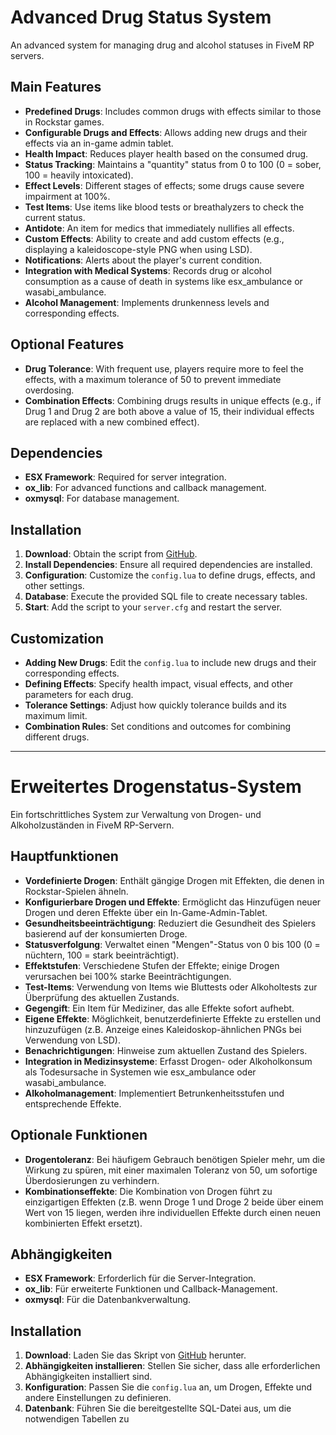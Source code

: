 # Advanced Drug Status System

An advanced system for managing drug and alcohol statuses in FiveM RP servers.

## Main Features

- **Predefined Drugs**: Includes common drugs with effects similar to those in Rockstar games.
- **Configurable Drugs and Effects**: Allows adding new drugs and their effects via an in-game admin tablet.
- **Health Impact**: Reduces player health based on the consumed drug.
- **Status Tracking**: Maintains a "quantity" status from 0 to 100 (0 = sober, 100 = heavily intoxicated).
- **Effect Levels**: Different stages of effects; some drugs cause severe impairment at 100%.
- **Test Items**: Use items like blood tests or breathalyzers to check the current status.
- **Antidote**: An item for medics that immediately nullifies all effects.
- **Custom Effects**: Ability to create and add custom effects (e.g., displaying a kaleidoscope-style PNG when using LSD).
- **Notifications**: Alerts about the player's current condition.
- **Integration with Medical Systems**: Records drug or alcohol consumption as a cause of death in systems like esx_ambulance or wasabi_ambulance.
- **Alcohol Management**: Implements drunkenness levels and corresponding effects.

## Optional Features

- **Drug Tolerance**: With frequent use, players require more to feel the effects, with a maximum tolerance of 50 to prevent immediate overdosing.
- **Combination Effects**: Combining drugs results in unique effects (e.g., if Drug 1 and Drug 2 are both above a value of 15, their individual effects are replaced with a new combined effect).

## Dependencies

- **ESX Framework**: Required for server integration.
- **ox_lib**: For advanced functions and callback management.
- **oxmysql**: For database management.

## Installation

1. **Download**: Obtain the script from [GitHub](https://github.com/YourGitHubRepo).
2. **Install Dependencies**: Ensure all required dependencies are installed.
3. **Configuration**: Customize the `config.lua` to define drugs, effects, and other settings.
4. **Database**: Execute the provided SQL file to create necessary tables.
5. **Start**: Add the script to your `server.cfg` and restart the server.

## Customization

- **Adding New Drugs**: Edit the `config.lua` to include new drugs and their corresponding effects.
- **Defining Effects**: Specify health impact, visual effects, and other parameters for each drug.
- **Tolerance Settings**: Adjust how quickly tolerance builds and its maximum limit.
- **Combination Rules**: Set conditions and outcomes for combining different drugs.

---

# Erweitertes Drogenstatus-System

Ein fortschrittliches System zur Verwaltung von Drogen- und Alkoholzuständen in FiveM RP-Servern.

## Hauptfunktionen

- **Vordefinierte Drogen**: Enthält gängige Drogen mit Effekten, die denen in Rockstar-Spielen ähneln.
- **Konfigurierbare Drogen und Effekte**: Ermöglicht das Hinzufügen neuer Drogen und deren Effekte über ein In-Game-Admin-Tablet.
- **Gesundheitsbeeinträchtigung**: Reduziert die Gesundheit des Spielers basierend auf der konsumierten Droge.
- **Statusverfolgung**: Verwaltet einen "Mengen"-Status von 0 bis 100 (0 = nüchtern, 100 = stark beeinträchtigt).
- **Effektstufen**: Verschiedene Stufen der Effekte; einige Drogen verursachen bei 100% starke Beeinträchtigungen.
- **Test-Items**: Verwendung von Items wie Bluttests oder Alkoholtests zur Überprüfung des aktuellen Zustands.
- **Gegengift**: Ein Item für Mediziner, das alle Effekte sofort aufhebt.
- **Eigene Effekte**: Möglichkeit, benutzerdefinierte Effekte zu erstellen und hinzuzufügen (z.B. Anzeige eines Kaleidoskop-ähnlichen PNGs bei Verwendung von LSD).
- **Benachrichtigungen**: Hinweise zum aktuellen Zustand des Spielers.
- **Integration in Medizinsysteme**: Erfasst Drogen- oder Alkoholkonsum als Todesursache in Systemen wie esx_ambulance oder wasabi_ambulance.
- **Alkoholmanagement**: Implementiert Betrunkenheitsstufen und entsprechende Effekte.

## Optionale Funktionen

- **Drogentoleranz**: Bei häufigem Gebrauch benötigen Spieler mehr, um die Wirkung zu spüren, mit einer maximalen Toleranz von 50, um sofortige Überdosierungen zu verhindern.
- **Kombinationseffekte**: Die Kombination von Drogen führt zu einzigartigen Effekten (z.B. wenn Droge 1 und Droge 2 beide über einem Wert von 15 liegen, werden ihre individuellen Effekte durch einen neuen kombinierten Effekt ersetzt).

## Abhängigkeiten

- **ESX Framework**: Erforderlich für die Server-Integration.
- **ox_lib**: Für erweiterte Funktionen und Callback-Management.
- **oxmysql**: Für die Datenbankverwaltung.

## Installation

1. **Download**: Laden Sie das Skript von [GitHub](https://github.com/YourGitHubRepo) herunter.
2. **Abhängigkeiten installieren**: Stellen Sie sicher, dass alle erforderlichen Abhängigkeiten installiert sind.
3. **Konfiguration**: Passen Sie die `config.lua` an, um Drogen, Effekte und andere Einstellungen zu definieren.
4. **Datenbank**: Führen Sie die bereitgestellte SQL-Datei aus, um die notwendigen Tabellen zu 
